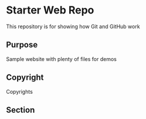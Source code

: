 # Starter Web Repo

This repository is for showing how Git and GitHub work

## Purpose

Sample website with plenty of files for demos

## Copyright

Copyrights

## Section